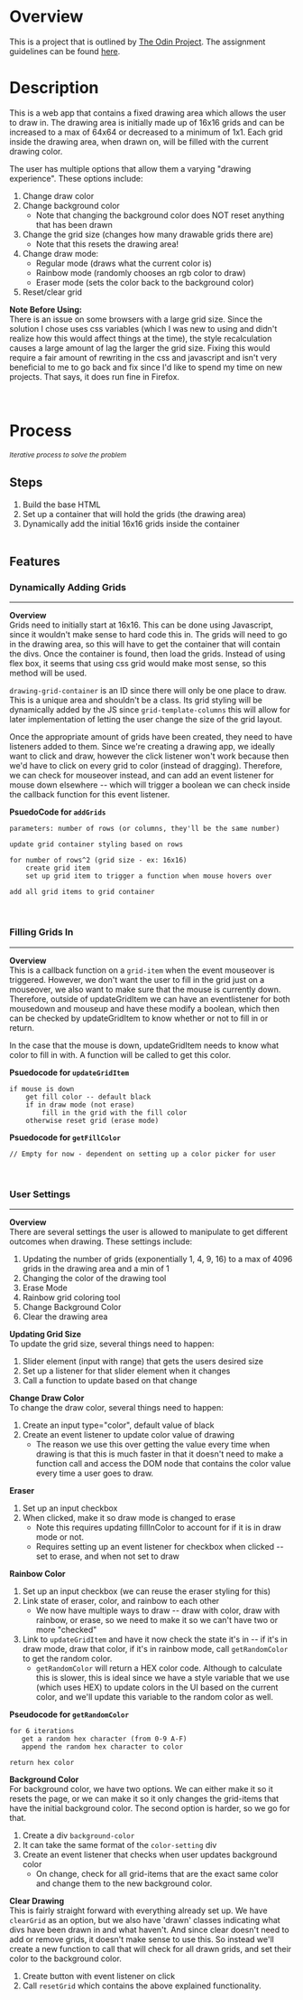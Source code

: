 # Overview
This is a project that is outlined by [The Odin Project](https://www.theodinproject.com/about). The assignment guidelines can be found [here](https://www.theodinproject.com/lessons/foundations-etch-a-sketch).

# Description
This is a web app that contains a fixed drawing area which allows the user to draw in. The drawing area is initially made up of 16x16 grids and can be increased to a max of 64x64 or decreased to a minimum of 1x1. Each grid inside the drawing area, when drawn on, will be filled with the current drawing color. 

The user has multiple options that allow them a varying "drawing experience". These options include:
1. Change draw color
2. Change background color
    * Note that changing the background color does NOT reset anything that has been drawn
3. Change the grid size (changes how many drawable grids there are)
    * Note that this resets the drawing area!
4. Change draw mode:
    * Regular mode (draws what the current color is)
    * Rainbow mode (randomly chooses an rgb color to draw)
    * Eraser mode (sets the color back to the background color)
5. Reset/clear grid

**Note Before Using:**\
There is an issue on some browsers with a large grid size. Since the solution I chose uses css variables (which I was new to using and didn't realize how this would affect things at the time), the style recalculation causes a large amount of lag the larger the grid size. Fixing this would require a fair amount of rewriting in the css and javascript and isn't very beneficial to me to go back and fix since I'd like to spend my time on new projects. That says, it does run fine in Firefox.

<br>


# Process
<small>*Iterative process to solve the problem*</small>
## Steps
1. Build the base HTML
2. Set up a container that will hold the grids (the drawing area)
3. Dynamically add the initial 16x16 grids inside the container
<br></br>
## Features
### Dynamically Adding Grids
---
**Overview**\
Grids need to initially start at 16x16. This can be done using Javascript, since it wouldn't make sense to hard code this in. The grids will need to go in the drawing area, so this will have to get the container that will contain the divs. Once the container is found, then load the grids. Instead of using flex box, it seems that using css grid would make most sense, so this method will be used.

`drawing-grid-container` is an ID since there will only be one place to draw. This is a unique area and shouldn't be a class. Its grid styling will be dynamically added by the JS since `grid-template-columns` this will allow for later implementation of letting the user change the size of the grid layout.

Once the appropriate amount of grids have been created, they need to have listeners added to them. Since we're creating a drawing app, we ideally want to click and draw, however the click listener won't work because then we'd have to click on every grid to color (instead of dragging). Therefore, we can check for mouseover instead, and can add an event listener for mouse down elsewhere -- which will trigger a boolean we can check inside the callback function for this event listener.

**PsuedoCode for `addGrids`**
```
parameters: number of rows (or columns, they'll be the same number)

update grid container styling based on rows

for number of rows^2 (grid size - ex: 16x16)
    create grid item
    set up grid item to trigger a function when mouse hovers over

add all grid items to grid container
```
<br>

### Filling Grids In
---
**Overview**\
This is a callback function on a `grid-item` when the event mouseover is triggered. However, we don't want the user to fill in the grid just on a mouseover, we also want to make sure that the mouse is currently down. Therefore, outside of updateGridItem we can have an eventlistener for both mousedown and mouseup and have these modify a boolean, which then can be checked by updateGridItem to know whether or not to fill in or return.

In the case that the mouse is down, updateGridItem needs to know what color to fill in with. A function will be called to get this color.

**Psuedocode for `updateGridItem`**
```
if mouse is down
    get fill color -- default black
    if in draw mode (not erase)
        fill in the grid with the fill color
    otherwise reset grid (erase mode)
```

**Psuedocode for `getFillColor`**
```
// Empty for now - dependent on setting up a color picker for user
```
<br>

### User Settings
---
**Overview**\
There are several settings the user is allowed to manipulate to get different outcomes when drawing. These settings include: 
1. Updating the number of grids (exponentially 1, 4, 9, 16) to a max of 4096 grids in the drawing area and a min of 1
2. Changing the color of the drawing tool
3. Erase Mode
4. Rainbow grid coloring tool
5. Change Background Color
6. Clear the drawing area


**Updating Grid Size**\
To update the grid size, several things need to happen:
1. Slider element (input with range) that gets the users desired size
2. Set up a listener for that slider element when it changes
3. Call a function to update based on that change

**Change Draw Color**\
To change the draw color, several things need to happen:
1. Create an input type="color", default value of black
2. Create an event listener to update color value of drawing
    * The reason we use this over getting the value every time when drawing is that this is much faster in that it doesn't need to make a function call and access the DOM node that contains the color value every time a user goes to draw.

**Eraser**
1. Set up an input checkbox
2. When clicked, make it so draw mode is changed to erase
    * Note this requires updating fillInColor to account for if it is in draw mode or not.
    * Requires setting up an event listener for checkbox when clicked -- set to erase, and when not set to draw

**Rainbow Color**
1. Set up an input checkbox (we can reuse the eraser styling for this)
2. Link state of eraser, color, and rainbow to each other
    * We now have multiple ways to draw -- draw with color, draw with rainbow, or erase, so we need to make it so we can't have two or more "checked"
3. Link to `updateGridItem` and have it now check the state it's in -- if it's in draw mode, draw that color, if it's in rainbow mode, call `getRandomColor` to get the random color.
    * `getRandomColor` will return a HEX color code. Although to calculate this is slower, this is ideal since we have a style variable that we use (which uses HEX) to update colors in the UI based on the current color, and we'll update this variable to the random color as well.

**Pseudocode for `getRandomColor`**
```
for 6 iterations
   get a random hex character (from 0-9 A-F)
   append the random hex character to color

return hex color
```

**Background Color**\
For background color, we have two options. We can either make it so it resets the page, or we can make it so it only changes the grid-items that have the initial background color. The second option is harder, so we go for that.
1. Create a div `background-color`
2. It can take the same format of the `color-setting` div
3. Create an event listener that checks when user updates background color
    * On change, check for all grid-items that are the exact same color and change them to the new background color. 

**Clear Drawing**\
This is fairly straight forward with everything already set up. We have `clearGrid` as an option, but we also have 'drawn' classes indicating what divs have been drawn in and what haven't. And since clear doesn't need to add or remove grids, it doesn't make sense to use this. So instead we'll create a new function to call that will check for all drawn grids, and set their color to the background color.
1. Create button with event listener on click
2. Call `resetGrid` which contains the above explained functionality.





